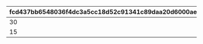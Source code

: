 |fcd437bb6548036f4dc3a5cc18d52c91341c89daa20d6000ae152d31141ff81c|11b93675362dca7071813bf6ec10da59313722a6e9a3ddeb5272dcd64e5375dc|65601bdc79d689c89ef2570a0d072749a315a0aab22c766e8b2da4f6c6e27d72|c14bc406876a01275ea7877d0635ac1734ff647cc5982e46c81f81668121a3b1|a6a756bda34143bc8c176fc021d9bff55ebbc559e256ce365d551f69ca11e24e|cd289e8c467ffda29f4afca8bf461222aa57692a1c6762477e17f36a793fdec2|
| --- | --- | --- | --- | --- | --- |
|30|30|30|100|30|30|
|15|15|15|200|15|15|